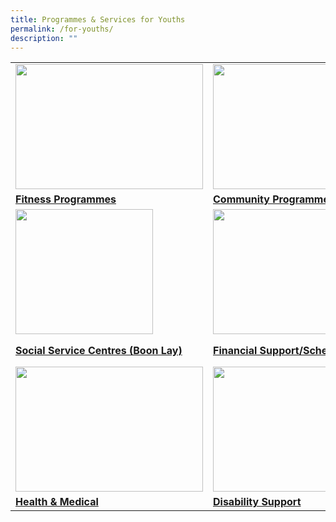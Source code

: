 ```yaml
---
title: Programmes & Services for Youths
permalink: /for-youths/
description: ""
---
```

<table>
	<tbody><tr>
		<td><img src="https://img.freepik.com/free-vector/set-fitness-people-training_1262-19330.jpg?w=1380&amp;t=st=1691068721~exp=1691069321~hmac=387a127809087555d22b852f8cad68c9da2963c3ac66b024795deeaf4510ad19" style="height:200px;width:300px"></td>
		<td><img src="https://img.freepik.com/free-vector/illustration-social-network-sharing-concept_53876-37154.jpg?t=st=1691068749~exp=1691069349~hmac=5fd7321161abe4df7f6b463977c87ad17e2908ccbc5479f1d1a224718528cb2d" style="height:200px;width:220px"></td>
		<td><img src="https://mindline.sg/media/KPF5-landing_page_logo_youth_c504d2f20a.svg" style="height:200px;width:300px"></td>
	</tr>
	<tr>
		<td><b><a href="/for-youths/fitness/">Fitness Programmes</a></b><br></td>
		<td><b><a href="/for-youths/community/">Community Programmes</a></b><br></td>
		<td><b><a href="/for-youths/mentalhealth/"> Mental Health (Youths)</a></b><br></td></tr>
<tr>
		<td><img src="https://img.freepik.com/free-vector/charity-flat-color-illustration-with-young-volunteer-characters-caring-elderly-disabled-person-vector-illustration_1284-73382.jpg?w=1380&amp;t=st=1691066694~exp=1691067294~hmac=91aecb39ef15ae8ff04e3aca58cc8b5a3140560fe1dd4fd86c70941d6dd2515d" style="height:200px;width:220px"></td>
		<td><img src="https://supportgowhere.life.gov.sg/static/Financial-5d84d4c0.svg" style="height:200px;width:300px"></td>
	<td><img src="https://img.freepik.com/free-vector/hand-drawn-flat-design-food-bank-illustration_23-2149354223.jpg?w=740&amp;t=st=1691067066~exp=1691067666~hmac=757bb5fab11faa60b64e8806732ba7ce3ed8970c513e5665c2fc430164c9c414" style="height:200px;width:300px"></td>
	</tr>
<tr>
		<td><b><a href="/findaservice/ssc/">Social Service Centres (Boon Lay)</a></b><br></td>
		<td><b><a href="https://supportgowhere.life.gov.sg/categories/children-youth"> Financial Support/Schemes</a></b><br>
			</td><td><b><a href="/findaservice/foodsupport/">Food Support</a></b><br><br></td> 
	</tr>
<tr>
		<td><img src="https://img.freepik.com/free-vector/flat-hand-drawn-patient-taking-medical-examination_52683-57829.jpg?w=996&amp;t=st=1691066904~exp=1691067504~hmac=18aa5190bf48471d779b17810c92b19f2f333107f93341a02dace8f7f6bdfe21" style="height:200px;width:300px"></td>
		<td><img src="https://img.freepik.com/free-vector/hand-drawn-people-with-disabilities-illustration_23-2149676516.jpg?w=996&amp;t=st=1691066934~exp=1691067534~hmac=a0e36298d71c833769fe2a9d5ce3d0e580314e10200caf2a1ae4718cceb165e3" style="height:200px;width:220px"></td>
		<td><img src="https://img.freepik.com/free-vector/beautiful-home_24877-50819.jpg?w=740&amp;t=st=1691066987~exp=1691067587~hmac=24ee1340e689ee13a51b1fa3ed206c9faf1c8134089ef88fcd9c7a70e4163d77" style="height:200px;width:300px"></td>
	</tr>
<tr>
		<td><b><a href="/findaservice/healthandmedical/">Health &amp; Medical</a></b><br></td>
		<td><b><a href="/findaservice/disabilitysupport/">Disability Support</a></b><br></td>
		<td><b><a href="/findaservice/housingsupport/"> Housing Support</a></b><br>
			</td></tr>		
</tbody></table>